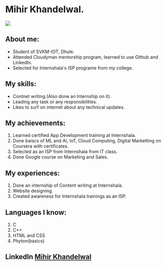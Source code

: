 # Mihir Khandelwal.
![](https://avatars2.githubusercontent.com/u/65017371?s=460&u=d68a8b871afad1c09ba3a0f599110bf1c879cc7e&v=4)
## About me:
- Student of SVKM-IOT, Dhule.
- Attended Cloudyman mentorship program, learned to use Github and LinkedIn. 
- Selected for Internshala's ISP programe from my college.

## My skills:
- Contnet writing.(Also done an Internship on it).
- Leading any task or any responsibilities.
- Likes to surf on internet about any technical updates.

## My achievements:
1. Learned certified App Development training at Internshala.
2. Done baiscs of ML and AI, IoT, Cloud Computing, Digital Marketting on Coursera with certificates.
3. Selected as an ISP from Internshala from IT class.
4. Done Google course on Marketing and Sales.

## My experiences:
1. Done an internship of Content writing at Internshala. 
2. Website designing.
3. Created awareness for Internshala trainings as an ISP.

## Languages I know:
1. C
2. C++
3. HTML and CSS
4. Phyton(basics)

## LinkedIn [Mihir Khandelwal](https://www.linkedin.com/in/mihirkhandelwal/)
